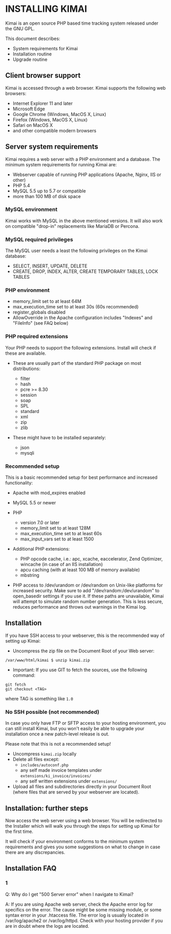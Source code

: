 INSTALLING KIMAI
================

Kimai is an open source PHP based time tracking system released
under the GNU GPL.

This document describes:

* System requirements for Kimai
* Installation routine
* Upgrade routine

Client browser support
----------------------

Kimai is accessed through a web browser. Kimai supports the following web browsers:

* Internet Explorer 11 and later
* Microsoft Edge
* Google Chrome (Windows, MacOS X, Linux)
* Firefox (Windows, MacOS X, Linux)
* Safari on MacOS X
* and other compatible modern browsers

Server system requirements
--------------------------

Kimai requires a web server with a PHP environment and a database. The minimum
system requirements for running Kimai are:

* Webserver capable of running PHP applications (Apache, Nginx, IIS or other)
* PHP 5.4
* MySQL 5.5 up to 5.7 or compatible
* more than 100 MB of disk space

### MySQL environment

Kimai works with MySQL in the above mentioned versions. It will also work on
compatible "drop-in" replacements like MariaDB or Percona.

### MySQL required privileges

The MySQL user needs a least the following privileges on the Kimai database:

* SELECT, INSERT, UPDATE, DELETE
* CREATE, DROP, INDEX, ALTER, CREATE TEMPORARY TABLES, LOCK TABLES

### PHP environment

* memory_limit set to at least 64M
* max_execution_time set to at least 30s (60s recommended)
* register_globals disabled
* AllowOverride in the Apache configuration includes "Indexes" and "FileInfo"
  (see FAQ below)

### PHP required extensions

Your PHP needs to support the following extensions. Install will
check if these are available.

* These are usually part of the standard PHP package on most distributions:
  * filter
  * hash
  * pcre >= 8.30
  * session
  * soap
  * SPL
  * standard
  * xml
  * zip
  * zlib

* These might have to be installed separately:
  * json
  * mysqli

### Recommended setup

This is a basic recommended setup for best performance and increased
functionality:

* Apache with mod_expires enabled

* MySQL 5.5 or newer

* PHP
  * version 7.0 or later
  * memory_limit set to at least 128M
  * max_execution_time set to at least 60s
  * max_input_vars set to at least 1500

* Additional PHP extensions:
  * PHP opcode cache, i.e.: apc, xcache, eaccelerator, Zend Optimizer, wincache (in case of an IIS installation)
  * apcu caching (with at least 100 MB of memory available)
  * mbstring

* PHP access to /dev/urandom or /dev/random on Unix-like platforms for
  increased security. Make sure to add "/dev/random:/dev/urandom" to
  open_basedir settings if you use it. If these paths are unavailable, Kimai
  will attempt to simulate random number generation. This is less secure,
  reduces performance and throws out warnings in the Kimai log.

Installation
------------

If you have SSH access to your webserver,
this is the recommended way of setting up Kimai:

* Uncompress the zip file on the Document
  Root of your Web server:
```
/var/www/html/kimai $ unzip kimai.zip
```

* Important: If you use GIT to fetch the sources, use the following command:
```
git fetch
git checkout <TAG>
```
where TAG is something like ```1.0```

### No SSH possible (not recommended)

In case you only have FTP or SFTP access to your hosting environment, you
can still install Kimai, but you won't easily be able to upgrade your
installation once a new patch-level release is out.

Please note that this is not a recommended setup!

* Uncompress `kimai.zip` locally
* Delete all files except:
  * ```includes/autoconf.php```
  * any self made invoice templates under ```extensions/ki_invoice/invoices/```
  * any self written extensions under ```extensions/```
* Upload all files and subdirectories directly in your Document Root
  (where files that are served by your webserver are located).

Installation: further steps
---------------------------

Now access the web server using a web browser. You will be redirected to the
Installer which will walk you through the steps for setting up Kimai for
the first time.

It will check if your environment conforms to the minimum system requirements
and gives you some suggestions on what to change in case there are any
discrepancies.


Installation FAQ
----------------

### 1
Q:  Why do I get "500 Server error" when I navigate to Kimai?

A:  If you are using Apache web server, check the Apache error log for specifics
    on the error. The cause might be some missing module, or some syntax error
    in your .htaccess file. The error log is usually located in /var/log/apache2
    or /var/log/httpd. Check with your hosting provider if you are in doubt
    where the logs are located.
